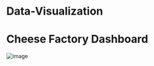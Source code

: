 # Data-Visualization

# Cheese Factory Dashboard
![image](https://user-images.githubusercontent.com/22257474/29156380-9a671040-7d6f-11e7-94fa-4a25c2f27f51.png)
